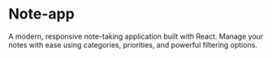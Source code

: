 # Note-app
A modern, responsive note-taking application built with React. Manage your notes with ease using categories, priorities, and powerful filtering options.  
